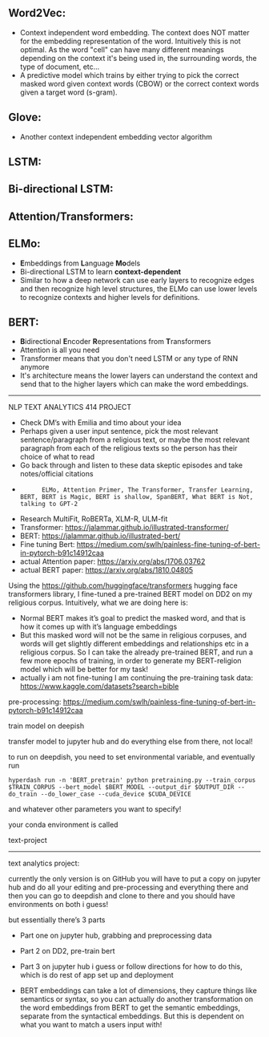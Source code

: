## Word2Vec:
- Context independent word embedding. The context does NOT matter for the embedding representation of the word. Intuitively this is not optimal. As the word "cell" can have many different meanings depending on the context it's being used in, the surrounding words, the type of document, etc...
- A predictive model which trains by either trying to pick the correct masked word given context words (CBOW) or the correct context words given a target word (s-gram). 

## Glove:
- Another context independent embedding vector algorithm

## LSTM:

## Bi-directional LSTM:

## Attention/Transformers: 

## ELMo:
- **E**mbeddings from **L**anguage **Mo**dels
- Bi-directional LSTM to learn **context-dependent** 
- Similar to how a deep network can use early layers to recognize edges and then recognize high level structures, the ELMo can use lower levels to recognize contexts and higher levels for definitions. 

## BERT:
- **B**idirectional **E**ncoder **R**epresentations from **T**ransformers
- Attention is all you need
- Transformer means that you don't need LSTM or any type of RNN anymore
- It's architecture means the lower layers can understand the context and send that to the higher layers which can make the word embeddings. 


_________________________________

NLP TEXT ANALYTICS 414 PROJECT

- Check DM’s with Emilia and timo about your idea
- Perhaps given a user input sentence, pick the most relevant sentence/paragraph from a religious text, or maybe the most relevant paragraph from each of the religious texts so the person has their choice of what to read
- Go back through and listen to these data skeptic episodes and take notes/official citations
-           ELMo, Attention Primer, The Transformer, Transfer Learning, BERT, BERT is Magic, BERT is shallow, SpanBERT, What BERT is Not, talking to GPT-2
- Research MultiFit, RoBERTa, XLM-R, ULM-fit
- Transformer: https://jalammar.github.io/illustrated-transformer/
- BERT: https://jalammar.github.io/illustrated-bert/
- Fine tuning Bert: https://medium.com/swlh/painless-fine-tuning-of-bert-in-pytorch-b91c14912caa 
- actual Attention paper: https://arxiv.org/abs/1706.03762
- actual BERT paper: https://arxiv.org/abs/1810.04805 

Using the https://github.com/huggingface/transformers hugging face transformers library, I fine-tuned a pre-trained BERT model on DD2 on my religious corpus. Intuitively, what we are doing here is:
- Normal BERT makes it’s goal to predict the masked word, and that is how it comes up with it’s language embeddings
- But this masked word will not be the same in religious corpuses, and words will get slightly different embeddings and relationships etc in a religious corpus. So I can take the already pre-trained BERT, and run a few more epochs of training, in order to generate my BERT-religion model which will be better for my task!
- actually i am not fine-tuning I am continuing the pre-training task
data: https://www.kaggle.com/datasets?search=bible 

pre-processing: https://medium.com/swlh/painless-fine-tuning-of-bert-in-pytorch-b91c14912caa 

train model on deepish

transfer model to jupyter hub and do everything else from there, not local!

to run on deepdish, you need to set environmental variable, 
and eventually run 

```hyperdash run -n 'BERT_pretrain' python pretraining.py --train_corpus $TRAIN_CORPUS --bert_model $BERT_MODEL --output_dir $OUTPUT_DIR --do_train --do_lower_case --cuda_device $CUDA_DEVICE```

and whatever other parameters you want to specify!

your conda environment is called

text-project

_____

text analytics project:

currently the only version is on GitHub
you will have to put a copy on jupyter hub and do all your editing and pre-processing and everything there and then you can go to deepdish and clone to there and you should have environments on both i guess! 

but essentially there’s 3 parts
- Part one on jupyter hub, grabbing and preprocessing data
- Part 2 on DD2, pre-train bert
- Part 3 on jupyter hub i guess or follow directions for how to do this, which is do rest of app set up and deployment

- BERT embeddings can take a lot of dimensions, they capture things like semantics or syntax, so you can actually do another transformation on the word embeddings from BERT to get the semantic embeddings, separate from the syntactical embeddings. But this is dependent on what you want to match a users input with!

